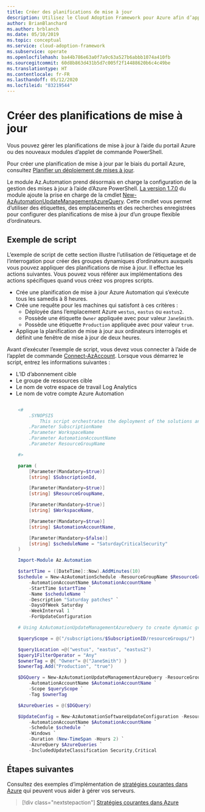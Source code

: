 ```yaml
---
title: Créer des planifications de mise à jour
description: Utilisez le Cloud Adoption Framework pour Azure afin d’apprendre à gérer les planifications de mise à jour à l’aide du portail Azure ou des nouveaux modules d’applet de commande PowerShell.
author: BrianBlanchard
ms.author: brblanch
ms.date: 05/10/2019
ms.topic: conceptual
ms.service: cloud-adoption-framework
ms.subservice: operate
ms.openlocfilehash: ba44b786e63a0f7a9c63a527b6abbb1074a410fb
ms.sourcegitcommit: 60d8b863d431b5d7c005f2f14488620b6c4c49be
ms.translationtype: HT
ms.contentlocale: fr-FR
ms.lasthandoff: 05/12/2020
ms.locfileid: "83219544"
---
```

# <a name="create-update-schedules"></a>Créer des planifications de mise à jour

Vous pouvez gérer les planifications de mise à jour à l’aide du portail Azure ou des nouveaux modules d’applet de commande PowerShell.

Pour créer une planification de mise à jour par le biais du portail Azure, consultez [Planifier un déploiement de mises à jour](https://docs.microsoft.com/azure/automation/automation-tutorial-update-management#schedule-an-update-deployment).

Le module Az.Automation prend désormais en charge la configuration de la gestion des mises à jour à l’aide d’Azure PowerShell. [La version 1.7.0](https://www.powershellgallery.com/packages/Az/1.7.0) du module ajoute la prise en charge de la cmdlet [New-AzAutomationUpdateManagementAzureQuery](https://docs.microsoft.com/powershell/module/az.automation/new-azautomationupdatemanagementazurequery?view=azps-1.7.0). Cette cmdlet vous permet d’utiliser des étiquettes, des emplacements et des recherches enregistrées pour configurer des planifications de mise à jour d’un groupe flexible d’ordinateurs.

## <a name="example-script"></a>Exemple de script

L’exemple de script de cette section illustre l’utilisation de l’étiquetage et de l’interrogation pour créer des groupes dynamiques d’ordinateurs auxquels vous pouvez appliquer des planifications de mise à jour. Il effectue les actions suivantes. Vous pouvez vous référer aux implémentations des actions spécifiques quand vous créez vos propres scripts.

- Crée une planification de mise à jour Azure Automation qui s’exécute tous les samedis à 8 heures.
- Crée une requête pour les machines qui satisfont à ces critères :
  - Déployée dans l’emplacement Azure `westus`, `eastus` ou `eastus2`.
  - Possède une étiquette `Owner` appliquée avec pour valeur `JaneSmith`.
  - Possède une étiquette `Production` appliquée avec pour valeur `true`.
- Applique la planification de mise à jour aux ordinateurs interrogés et définit une fenêtre de mise à jour de deux heures.

Avant d’exécuter l’exemple de script, vous devez vous connecter à l’aide de l’applet de commande [Connect-AzAccount](https://docs.microsoft.com/powershell/module/az.accounts/connect-azaccount?view=azps-2.1.0). Lorsque vous démarrez le script, entrez les informations suivantes :

- L’ID d’abonnement cible
- Le groupe de ressources cible
- Le nom de votre espace de travail Log Analytics
- Le nom de votre compte Azure Automation

```powershell

    <#
        .SYNOPSIS
            This script orchestrates the deployment of the solutions and the agents.
        .Parameter SubscriptionName
        .Parameter WorkspaceName
        .Parameter AutomationAccountName
        .Parameter ResourceGroupName

    #>

    param (
        [Parameter(Mandatory=$true)]
        [string] $SubscriptionId,

        [Parameter(Mandatory=$true)]
        [string] $ResourceGroupName,

        [Parameter(Mandatory=$true)]
        [string] $WorkspaceName,

        [Parameter(Mandatory=$true)]
        [string] $AutomationAccountName,

        [Parameter(Mandatory=$false)]
        [string] $scheduleName = "SaturdayCriticalSecurity"
    )

    Import-Module Az.Automation

    $startTime = ([DateTime]::Now).AddMinutes(10)
    $schedule = New-AzAutomationSchedule -ResourceGroupName $ResourceGroupName `
        -AutomationAccountName $AutomationAccountName `
        -StartTime $startTime `
        -Name $scheduleName `
        -Description "Saturday patches" `
        -DaysOfWeek Saturday `
        -WeekInterval 1 `
        -ForUpdateConfiguration

    # Using AzAutomationUpdateManagementAzureQuery to create dynamic groups.

    $queryScope = @("/subscriptions/$SubscriptionID/resourceGroups/")

    $query1Location =@("westus", "eastus", "eastus2")
    $query1FilterOperator = "Any"
    $ownerTag = @{ "Owner"= @("JaneSmith") }
    $ownerTag.Add("Production", "true")

    $DGQuery = New-AzAutomationUpdateManagementAzureQuery -ResourceGroupName $ResourceGroupName `
        -AutomationAccountName $AutomationAccountName `
        -Scope $queryScope `
        -Tag $ownerTag

    $AzureQueries = @($DGQuery)

    $UpdateConfig = New-AzAutomationSoftwareUpdateConfiguration -ResourceGroupName $ResourceGroupName `
        -AutomationAccountName $AutomationAccountName `
        -Schedule $schedule `
        -Windows `
        -Duration (New-TimeSpan -Hours 2) `
        -AzureQuery $AzureQueries `
        -IncludedUpdateClassification Security,Critical
```

## <a name="next-steps"></a>Étapes suivantes

Consultez des exemples d’implémentation de [stratégies courantes dans Azure](./common-policies.md) qui peuvent vous aider à gérer vos serveurs.

> [!div class="nextstepaction"]
> [Stratégies courantes dans Azure](./common-policies.md)
